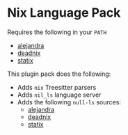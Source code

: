 # Nix Language Pack

Requires the following in your `PATH`

- [alejandra](https://github.com/kamadorueda/alejandra)
- [deadnix](https://github.com/astro/deadnix)
- [statix](https://github.com/nerdypepper/statix)

This plugin pack does the following:

- Adds `nix` Treesitter parsers
- Adds `nil_ls` language server
- Adds the following `null-ls` sources:
  - [alejandra](https://github.com/kamadorueda/alejandra)
  - [deadnix](https://github.com/astro/deadnix)
  - [statix](https://github.com/nerdypepper/statix)
